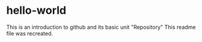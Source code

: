 # hello-world
This is an introduction to github and its basic unit "Repository"
This readme file was recreated.
